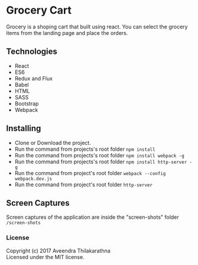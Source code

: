 # Grocery Cart
Grocery is a shoping cart that built using react. You can select the grocery items from the landing page and place the orders.

## Technologies
* React
* ES6
* Redux and Flux
* Babel
* HTML
* SASS
* Bootstrap
* Webpack


## Installing
* Clone or Download the project. 
* Run the command from projects's root folder `npm install`
* Run the command from projects's root folder `npm install webpack -g`
* Run the command from projects's root folder `npm install http-server -g`
* Run the command from project's root folder `webpack --config webpack.dev.js`
* Run the command from project's root folder `http-server`

## Screen Captures
Screen captures of the application are inside the "screen-shots" folder
`/screen-shots`

### License
Copyright (c) 2017 Aveendra Thilakarathna  
Licensed under the MIT license.